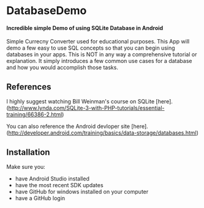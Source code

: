 # DatabaseDemo
#### Incredible simple Demo of using SQLite Database in Android
Simple Currecny Converter used for educational purposes. This App will demo a few easy to use SQL concepts so that you can begin using databases in your apps. This is NOT in any way a comprehensive tutorial or explanation. It simply introduces a few common use cases for a database and how you would accomplish those tasks. 

## References
I highly suggest watching Bill Weinman's course on SQLite [here].
(http://www.lynda.com/SQLite-3-with-PHP-tutorials/essential-training/66386-2.html)

You can also reference the Android devloper site [here].
(http://developer.android.com/training/basics/data-storage/databases.html)
    
## Installation

Make sure you:

* have Android Studio installed
* have the most recent SDK updates
* have GitHub for windows installed on your computer
* have a GitHub login
